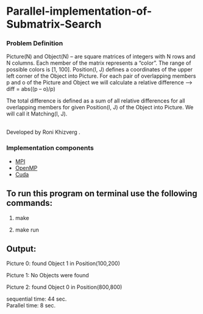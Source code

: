 # Parallel-implementation-of-Submatrix-Search

### Problem Definition

Picture(N) and Object(N) – are square matrices of integers with N rows and N columns. Each member of the matrix represents a “color”. The range of possible colors is [1, 100].
Position(I, J) defines a coordinates of the upper left corner of the Object into Picture. 
For each pair of overlapping members p and o of the Picture and Object we will calculate a relative difference --> diff = abs((p – o)/p)
			                                                  	
The total difference is defined as a sum of all relative differences for all overlapping members for given Position(I, J) of the Object into Picture. We will call it Matching(I, J).

<br />
Developed by  Roni Khizverg .

### Implementation components

* [MPI](https://www.mcs.anl.gov/research/projects/mpi/)
* [OpenMP](https://tildesites.bowdoin.edu/~ltoma/teaching/cs3225-GIS/fall17/Lectures/openmp.html)
* [Cuda](https://developer.nvidia.com/cuda-toolkit)

## To run this program on terminal use the following commands:

1. make

2. make run 

## Output:

Picture 0: found Object 1 in Position(100,200)

Picture 1: No Objects were found

Picture 2: found Object 0 in Position(800,800)

sequential time: 44 sec.
<br />
Parallel time: 8 sec.


